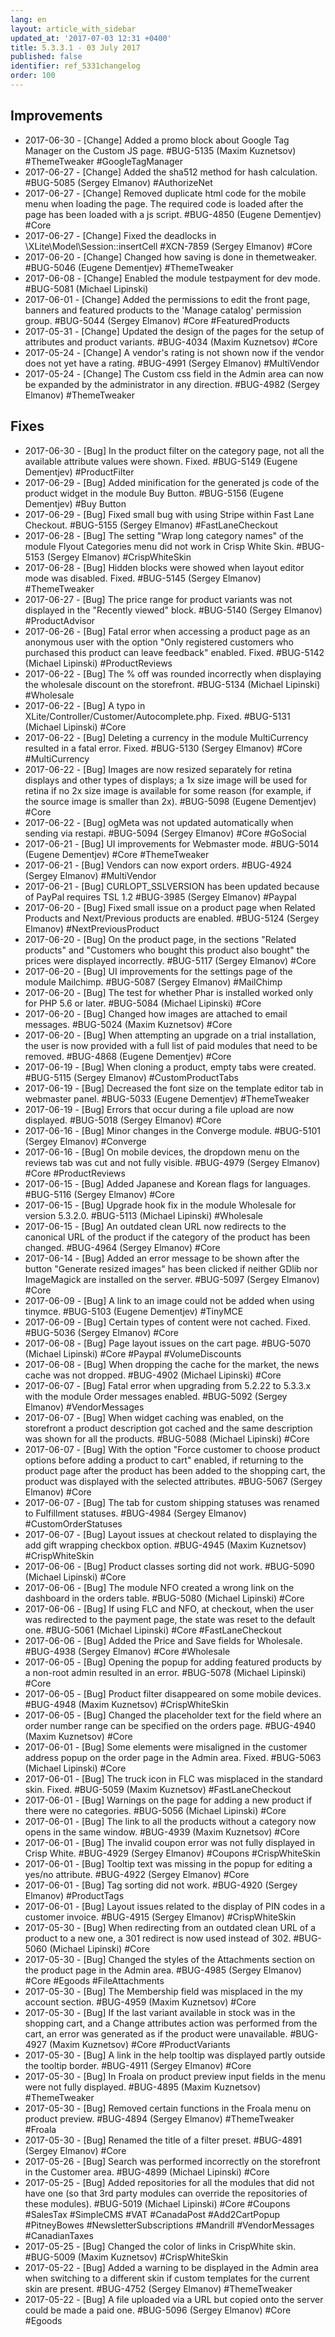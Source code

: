 ```yaml
---
lang: en
layout: article_with_sidebar
updated_at: '2017-07-03 12:31 +0400'
title: 5.3.3.1 - 03 July 2017
published: false
identifier: ref_5331changelog
order: 100
---
```


## Improvements

* 2017-06-30 - [Change] Added a promo block about Google Tag Manager on the Custom JS page. #BUG-5135 (Maxim Kuznetsov) #ThemeTweaker #GoogleTagManager
* 2017-06-27 - [Change] Added the sha512 method for hash calculation. #BUG-5085 (Sergey Elmanov) #AuthorizeNet
* 2017-06-27 - [Change] Removed duplicate html code for the mobile menu when loading the page. The required code is loaded after the page has been loaded with a js script. #BUG-4850 (Eugene Dementjev) #Core
* 2017-06-27 - [Change] Fixed the deadlocks in \XLite\Model\Session::insertCell #XCN-7859 (Sergey Elmanov) #Core
* 2017-06-20 - [Change] Changed how saving is done in themetweaker. #BUG-5046 (Eugene Dementjev) #ThemeTweaker
* 2017-06-08 - [Change] Enabled the module testpayment for dev mode. #BUG-5081 (Michael Lipinski)
* 2017-06-01 - [Change] Added the permissions to edit the front page, banners and featured products to the 'Manage catalog' permission group. #BUG-5044 (Sergey Elmanov) #Core #FeaturedProducts
* 2017-05-31 - [Change] Updated the design of the pages for the setup of attributes and product variants. #BUG-4034 (Maxim Kuznetsov) #Core
* 2017-05-24 - [Change] A vendor's rating is not shown now if the vendor does not yet have a rating. #BUG-4991 (Sergey Elmanov) #MultiVendor
* 2017-05-24 - [Change] The Custom css field in the Admin area can now be expanded by the administrator in any direction. #BUG-4982 (Sergey Elmanov) #ThemeTweaker
 
## Fixes
* 2017-06-30 - [Bug] In the product filter on the category page, not all the available attribute values were shown. Fixed. #BUG-5149 (Eugene Dementjev) #ProductFilter
* 2017-06-29 - [Bug] Added minification for the generated js code of the product widget in the module Buy Button. #BUG-5156 (Eugene Dementjev) #Buy Button
* 2017-06-29 - [Bug] Fixed small bug with using Stripe within Fast Lane Checkout. #BUG-5155 (Sergey Elmanov) #FastLaneCheckout
* 2017-06-28 - [Bug] The setting "Wrap long category names" of the module Flyout Categories menu did not work in Crisp White Skin. #BUG-5153 (Sergey Elmanov) #CrispWhiteSkin
* 2017-06-28 - [Bug] Hidden blocks were showed when layout editor mode was disabled. Fixed. #BUG-5145 (Sergey Elmanov) #ThemeTweaker
* 2017-06-27 - [Bug] The price range for product variants was not displayed in the "Recently viewed" block. #BUG-5140 (Sergey Elmanov) #ProductAdvisor
* 2017-06-26 - [Bug] Fatal error when accessing a product page as an anonymous user with the option "Only registered customers who purchased this product can leave feedback" enabled. Fixed. #BUG-5142 (Michael Lipinski) #ProductReviews
* 2017-06-22 - [Bug] The % off was rounded incorrectly when displaying the wholesale discount on the storefront. #BUG-5134 (Michael Lipinski) #Wholesale
* 2017-06-22 - [Bug] A typo in XLite/Controller/Customer/Autocomplete.php. Fixed. #BUG-5131 (Michael Lipinski) #Core
* 2017-06-22 - [Bug] Deleting a currency in the module MultiCurrency resulted in a fatal error. Fixed. #BUG-5130 (Sergey Elmanov) #Core #MultiCurrency
* 2017-06-22 - [Bug] Images are now resized separately for retina displays and other types of displays; a 1x size image will be used for retina if no 2x size image is available for some reason (for example, if the source image is smaller than 2x). #BUG-5098 (Eugene Dementjev) #Core
* 2017-06-22 - [Bug] ogMeta was not updated automatically when sending via restapi. #BUG-5094 (Sergey Elmanov) #Core #GoSocial
* 2017-06-21 - [Bug] UI improvements for Webmaster mode. #BUG-5014 (Eugene Dementjev) #Core #ThemeTweaker
* 2017-06-21 - [Bug] Vendors can now export orders. #BUG-4924 (Sergey Elmanov) #MultiVendor
* 2017-06-21 - [Bug] CURLOPT_SSLVERSION has been updated because of PayPal requires TSL 1.2 #BUG-3985 (Sergey Elmanov) #Paypal
* 2017-06-20 - [Bug] Fixed small issue on a product page when Related Products and Next/Previous products are enabled. #BUG-5124 (Sergey Elmanov) #NextPreviousProduct
* 2017-06-20 - [Bug] On the product page, in the sections "Related products" and "Customers who bought this product also bought" the prices were displayed incorrectly. #BUG-5117 (Sergey Elmanov) #Core
* 2017-06-20 - [Bug] UI improvements for the settings page of the module Mailchimp. #BUG-5087 (Sergey Elmanov) #MailChimp
* 2017-06-20 - [Bug] The test for whether Phar is installed worked only for PHP 5.6 or later. #BUG-5084 (Michael Lipinski) #Core
* 2017-06-20 - [Bug] Changed how images are attached to email messages. #BUG-5024 (Maxim Kuznetsov) #Core
* 2017-06-20 - [Bug] When attempting an upgrade on a trial installation, the user is now provided with a full list of paid modules that need to be removed. #BUG-4868 (Eugene Dementjev) #Core
* 2017-06-19 - [Bug] When cloning a product, empty tabs were created. #BUG-5115 (Sergey Elmanov) #CustomProductTabs
* 2017-06-19 - [Bug] Decreased the font size on the template editor tab in webmaster panel. #BUG-5033 (Eugene Dementjev) #ThemeTweaker
* 2017-06-19 - [Bug] Errors that occur during a file upload are now displayed. #BUG-5018 (Sergey Elmanov) #Core
* 2017-06-16 - [Bug] Minor changes in the Converge module. #BUG-5101 (Sergey Elmanov) #Converge
* 2017-06-16 - [Bug] On mobile devices, the dropdown menu on the reviews tab was cut and not fully visible. #BUG-4979 (Sergey Elmanov) #Core #ProductReviews
* 2017-06-15 - [Bug] Added Japanese and Korean flags for languages. #BUG-5116 (Sergey Elmanov) #Core
* 2017-06-15 - [Bug] Upgrade hook fix in the module Wholesale for version 5.3.2.0. #BUG-5113 (Michael Lipinski) #Wholesale
* 2017-06-15 - [Bug] An outdated clean URL now redirects to the canonical URL of the product if the category of the product has been changed. #BUG-4964 (Sergey Elmanov) #Core
* 2017-06-14 - [Bug] Added an error message to be shown after the button "Generate resized images" has been clicked if neither GDlib nor ImageMagick are installed on the server. #BUG-5097 (Sergey Elmanov) #Core
* 2017-06-09 - [Bug] A link to an image could not be added when using tinymce. #BUG-5103 (Eugene Dementjev) #TinyMCE
* 2017-06-09 - [Bug] Certain types of content were not cached. Fixed. #BUG-5036 (Sergey Elmanov) #Core
* 2017-06-08 - [Bug] Page layout issues on the cart page. #BUG-5070 (Michael Lipinski) #Core #Paypal #VolumeDiscounts
* 2017-06-08 - [Bug] When dropping the cache for the market, the news cache was not dropped. #BUG-4902 (Michael Lipinski) #Core
* 2017-06-07 - [Bug] Fatal error when upgrading from 5.2.22 to 5.3.3.x with the module Order messages enabled. #BUG-5092 (Sergey Elmanov) #VendorMessages
* 2017-06-07 - [Bug] When widget caching was enabled, on the storefront a product description got cached and the same description was shown for all the products. #BUG-5088 (Michael Lipinski) #Core
* 2017-06-07 - [Bug] With the option "Force customer to choose product options before adding a product to cart" enabled, if returning to the product page after the product has been added to the shopping cart, the product was displayed with the selected attributes. #BUG-5067 (Sergey Elmanov) #Core
* 2017-06-07 - [Bug] The tab for custom shipping statuses was renamed to Fulfillment statuses. #BUG-4984 (Sergey Elmanov) #CustomOrderStatuses
* 2017-06-07 - [Bug] Layout issues at checkout related to displaying the add gift wrapping checkbox option. #BUG-4945 (Maxim Kuznetsov) #CrispWhiteSkin
* 2017-06-06 - [Bug] Product classes sorting did not work. #BUG-5090 (Michael Lipinski) #Core
* 2017-06-06 - [Bug] The module NFO created a wrong link on the dashboard in the orders table. #BUG-5080 (Michael Lipinski) #Core
* 2017-06-06 - [Bug] If using FLC and NFO, at checkout, when the user was redirected to the payment page, the state was reset to the default one. #BUG-5061 (Michael Lipinski) #Core #FastLaneCheckout
* 2017-06-06 - [Bug] Added the Price and Save fields for Wholesale. #BUG-4938 (Sergey Elmanov) #Core #Wholesale
* 2017-06-05 - [Bug] Opening the popup for adding featured products by a non-root admin resulted in an error. #BUG-5078 (Michael Lipinski) #Core
* 2017-06-05 - [Bug] Product filter disappeared on some mobile devices. #BUG-4948 (Maxim Kuznetsov) #CrispWhiteSkin
* 2017-06-05 - [Bug] Changed the placeholder text for the field where an order number range can be specified on the orders page. #BUG-4940 (Maxim Kuznetsov) #Core
* 2017-06-01 - [Bug] Some elements were misaligned in the customer address popup on the order page in the Admin area. Fixed. #BUG-5063 (Michael Lipinski) #Core
* 2017-06-01 - [Bug] The truck icon in FLC was misplaced in the standard skin. Fixed. #BUG-5059 (Maxim Kuznetsov) #FastLaneCheckout
* 2017-06-01 - [Bug] Warnings on the page for adding a new product if there were no categories. #BUG-5056 (Michael Lipinski) #Core
* 2017-06-01 - [Bug] The link to all the products without a category now opens in the same window. #BUG-4939 (Maxim Kuznetsov) #Core
* 2017-06-01 - [Bug] The invalid coupon error was not fully displayed in Crisp White. #BUG-4929 (Sergey Elmanov) #Coupons #CrispWhiteSkin
* 2017-06-01 - [Bug] Tooltip text was missing in the popup for editing a yes/no attribute. #BUG-4922 (Sergey Elmanov) #Core
* 2017-06-01 - [Bug] Tag sorting did not work. #BUG-4920 (Sergey Elmanov) #ProductTags
* 2017-06-01 - [Bug] Layout issues related to the display of PIN codes in a customer invoice. #BUG-4915 (Sergey Elmanov) #CrispWhiteSkin
* 2017-05-30 - [Bug] When redirecting from an outdated clean URL of a product to a new one, a 301 redirect is now used instead of 302. #BUG-5060 (Michael Lipinski) #Core
* 2017-05-30 - [Bug] Changed the styles of the Attachments section on the product page in the Admin area. #BUG-4985 (Sergey Elmanov) #Core #Egoods #FileAttachments
* 2017-05-30 - [Bug] The Membership field was misplaced in the my account section. #BUG-4959 (Maxim Kuznetsov) #Core
* 2017-05-30 - [Bug] If the last variant available in stock was in the shopping cart, and a Change attributes action was performed from the cart, an error was generated as if the product were unavailable. #BUG-4927 (Maxim Kuznetsov) #Core #ProductVariants
* 2017-05-30 - [Bug] A link in the help tooltip was displayed partly outside the tooltip border. #BUG-4911 (Sergey Elmanov) #Core
* 2017-05-30 - [Bug] In Froala on product preview input fields in the menu were not fully displayed. #BUG-4895 (Maxim Kuznetsov) #ThemeTweaker
* 2017-05-30 - [Bug] Removed certain functions in the Froala menu on product preview. #BUG-4894 (Sergey Elmanov) #ThemeTweaker #Froala
* 2017-05-30 - [Bug] Renamed the title of a filter preset. #BUG-4891 (Sergey Elmanov) #Core
* 2017-05-26 - [Bug] Search was performed incorrectly on the storefront in the Customer area. #BUG-4899 (Michael Lipinski) #Core
* 2017-05-25 - [Bug] Added repositories for all the modules that did not have one (so that 3rd party modules can override the repositories of these modules). #BUG-5019 (Michael Lipinski) #Core #Coupons #SalesTax #SimpleCMS #VAT #CanadaPost #Add2CartPopup #PitneyBowes #NewsletterSubscriptions #Mandrill #VendorMessages #CanadianTaxes
* 2017-05-25 - [Bug] Changed the color of links in CrispWhite skin. #BUG-5009 (Maxim Kuznetsov) #CrispWhiteSkin
* 2017-05-22 - [Bug] Added a warning to be displayed in the Admin area when switching to a different skin if custom templates for the current skin are present. #BUG-4752 (Sergey Elmanov) #ThemeTweaker
* 2017-05-22 - [Bug] A file uploaded via a URL but copied onto the server could be made a paid one. #BUG-5096 (Sergey Elmanov) #Core #Egoods
